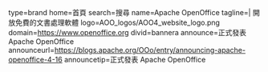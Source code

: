 type=brand
home=首頁
search=搜尋
name=Apache OpenOffice 
tagline=| 開放免費的文書處理軟體
logo=AOO_logos/AOO4_website_logo.png
domain=https://www.openoffice.org
divid=bannera
announce=正式發表 Apache OpenOffice
announceurl=https://blogs.apache.org/OOo/entry/announcing-apache-openoffice-4-16
announcetip=正式發表 Apache OpenOffice
~~~~~~
~~~~~~
